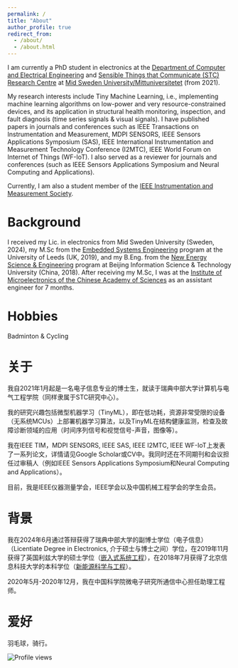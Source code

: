 ```yaml
---
permalink: /
title: "About"
author_profile: true
redirect_from: 
  - /about/
  - /about.html
---
```

I am currently a PhD student in electronics at the 
[Department of Computer and Electrical Engineering](https://www.miun.se/en/meet-mid-sweden-university/Organisation/departments/det/) and [Sensible Things that Communicate (STC) Research Centre](https://www.miun.se/en/Research/research-centers/stc/) at [Mid Sweden University/Mittuniversitetet](https://www.miun.se/en/) (from 2021).

My research interests include Tiny Machine Learning, i.e., implementing machine learning algorithms on low-power and very resource-constrained devices, and its application in structural health monitoring, inspection, and fault diagnosis (time series signals & visual signals).  I have published papers in journals and conferences such as IEEE Transactions on Instrumentation and Measurement, MDPI SENSORS, IEEE Sensors Applications Symposium (SAS), IEEE International Instrumentation and Measurement Technology Conference (I2MTC), IEEE World Forum on Internet of Things (WF-IoT). I also served as a reviewer for journals and conferences (such as IEEE Sensors Applications Symposium and Neural Computing and Applications).

Currently, I am also a student member of the [IEEE Instrumentation and Measurement Society](https://ieee-ims.org/).

Background
======
I received my Lic. in electronics from Mid Sweden University (Sweden, 2024), my M.Sc from the [Embedded Systems Engineering](https://courses.leeds.ac.uk/f310/embedded-systems-engineering-msc-eng-) program at the University of Leeds (UK, 2019), and my B.Eng. from the [New Energy Science & Engineering](https://www.bistu.edu.cn/jyjx/bks/bkzy/202309/W020230920631589846740.doc) program at Beijing Information Science & Technology University (China, 2018). After receiving my M.Sc, I was at the [Institute of Microelectronics of the Chinese Academy of Sciences](http://www.ime.cas.cn/) as an assistant engineer for 7 months.


Hobbies
======
Badminton & Cycling

关于
======
我自2021年1月起是一名电子信息专业的博士生，就读于瑞典中部大学计算机与电气工程学院（同样隶属于STC研究中心）。

我的研究兴趣包括微型机器学习（TinyML），即在低功耗，资源非常受限的设备（无系统MCUs）上部署机器学习算法，以及TinyML在结构健康监测，检查及故障诊断领域的应用（时间序列信号和视觉信号-声音，图像等）。

我在IEEE TIM，MDPI SENSORS, IEEE SAS, IEEE I2MTC, IEEE WF-IoT上发表了一系列论文，详情请见Google Scholar或CV中。我同时还在不同期刊和会议担任过审稿人（例如IEEE Sensors Applications Symposium和Neural Computing and Applications）。

目前，我是IEEE仪器测量学会，IEEE学会以及中国机械工程学会的学生会员。

背景
======
我在2024年6月通过答辩获得了瑞典中部大学的副博士学位（电子信息）（Licentiate Degree in Electronics, 介于硕士与博士之间）学位，在2019年11月获得了英国利兹大学的硕士学位（[嵌入式系统工程](https://courses.leeds.ac.uk/f310/embedded-systems-engineering-msc-eng-)），在2018年7月获得了北京信息科技大学的本科学位（[新能源科学与工程](https://www.bistu.edu.cn/jyjx/bks/bkzy/202309/W020230920631589846740.doc)）。

2020年5月-2020年12月，我在中国科学院微电子研究所通信中心担任助理工程师。

爱好
======
羽毛球，骑行。



![Profile views](https://komarev.com/ghpvc/?username=YuxuanZhang-96&color=blue)
